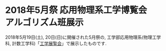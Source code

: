 # 2018年5月祭 応用物理系工学博覧会　アルゴリズム班展示
2018年5月19日(土), 20日(日)に開催された5月祭の, 工学部応用物理系(物理工学科, 計数工学科)「[工学展覧会](https://ap-phys.net/18/)」で展示したものです.
